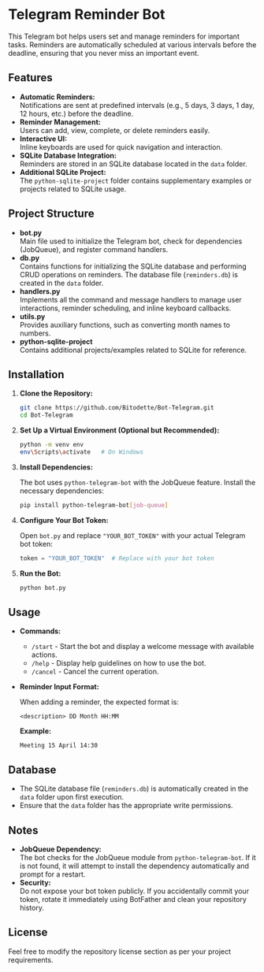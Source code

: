 # Telegram Reminder Bot

This Telegram bot helps users set and manage reminders for important tasks. Reminders are automatically scheduled at various intervals before the deadline, ensuring that you never miss an important event.

## Features

- **Automatic Reminders:**  
  Notifications are sent at predefined intervals (e.g., 5 days, 3 days, 1 day, 12 hours, etc.) before the deadline.
- **Reminder Management:**  
  Users can add, view, complete, or delete reminders easily.
- **Interactive UI:**  
  Inline keyboards are used for quick navigation and interaction.
- **SQLite Database Integration:**  
  Reminders are stored in an SQLite database located in the `data` folder.
- **Additional SQLite Project:**  
  The `python-sqlite-project` folder contains supplementary examples or projects related to SQLite usage.

## Project Structure

- **bot.py**  
  Main file used to initialize the Telegram bot, check for dependencies (JobQueue), and register command handlers.
- **db.py**  
  Contains functions for initializing the SQLite database and performing CRUD operations on reminders. The database file (`reminders.db`) is created in the `data` folder.
- **handlers.py**  
  Implements all the command and message handlers to manage user interactions, reminder scheduling, and inline keyboard callbacks.
- **utils.py**  
  Provides auxiliary functions, such as converting month names to numbers.
- **python-sqlite-project**  
  Contains additional projects/examples related to SQLite for reference.

## Installation

1. **Clone the Repository:**

   ```bash
   git clone https://github.com/Bitodette/Bot-Telegram.git
   cd Bot-Telegram
   ```

2. **Set Up a Virtual Environment (Optional but Recommended):**

   ```bash
   python -m venv env
   env\Scripts\activate   # On Windows
   ```

3. **Install Dependencies:**

   The bot uses `python-telegram-bot` with the JobQueue feature. Install the necessary dependencies:

   ```bash
   pip install python-telegram-bot[job-queue]
   ```

4. **Configure Your Bot Token:**

   Open `bot.py` and replace `"YOUR_BOT_TOKEN"` with your actual Telegram bot token:

   ```python
   token = "YOUR_BOT_TOKEN"  # Replace with your bot token
   ```

5. **Run the Bot:**

   ```bash
   python bot.py
   ```

## Usage

- **Commands:**
  - `/start` - Start the bot and display a welcome message with available actions.
  - `/help` - Display help guidelines on how to use the bot.
  - `/cancel` - Cancel the current operation.

- **Reminder Input Format:**

  When adding a reminder, the expected format is:

  ```
  <description> DD Month HH:MM
  ```

  **Example:**

  ```
  Meeting 15 April 14:30
  ```

## Database

- The SQLite database file (`reminders.db`) is automatically created in the `data` folder upon first execution.
- Ensure that the `data` folder has the appropriate write permissions.

## Notes

- **JobQueue Dependency:**  
  The bot checks for the JobQueue module from `python-telegram-bot`. If it is not found, it will attempt to install the dependency automatically and prompt for a restart.
- **Security:**  
  Do not expose your bot token publicly. If you accidentally commit your token, rotate it immediately using BotFather and clean your repository history.

## License

Feel free to modify the repository license section as per your project requirements.
